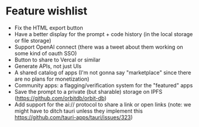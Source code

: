 # Feature wishlist

- Fix the HTML export button
- Have a better display for the prompt + code history (in the local storage or file storage)
- Support OpenAI connect (there was a tweet about them working on some kind of oauth SSO)
- Button to share to Vercal or similar
- Generate APIs, not just UIs
- A shared catalog of apps (I'm not gonna say "marketplace" since there are no plans for monetization)
- Community apps: a flagging/verification system for the "featured" apps
- Save the prompt to a private (but sharable) storage on IPFS (https://github.com/orbitdb/orbit-db)
- Add support for the ai:// protocol to share a link or open links (note: we might have to ditch tauri unless they implement this https://github.com/tauri-apps/tauri/issues/323)
